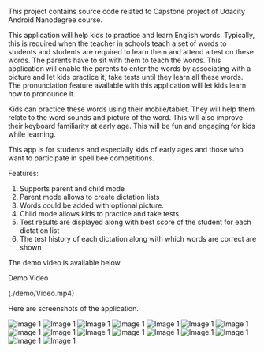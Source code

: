 This project contains source code related to Capstone project of Udacity Android Nanodegree course. 

This application will help kids to practice and learn English words. Typically, this is required when the teacher in schools teach a set of words to students and students are required to learn them and attend a test on these words. The parents have to sit with them to teach the words. This application will enable the parents to enter the words by associating with a picture and let kids practice it, take tests until they learn all these words. The pronunciation feature available with this application will let kids learn how to pronounce it. 

Kids can practice these words using their mobile/tablet. They will help them relate to the word sounds and picture of the word. This will also improve their keyboard familiarity at early age. This will be fun and engaging for kids while learning. 


This app is for students and especially kids of early ages and those who want to participate in spell bee competitions. 

Features:
1.	Supports parent and child mode
2.	Parent mode allows to create dictation lists 
3.	Words could be added with optional picture.
4.	Child mode allows kids to practice and take tests
5.	Test results are displayed along with best score of the student for each dictation list
6.	The test history of each dictation along with which words are correct are shown

The demo video is available below 

Demo Video 

(./demo/Video.mp4)

Here are screenshots of the application. 

![Image 1](./demo/Screenshot_20161016-173044.png)
![Image 1](./demo/Screenshot_20161016-173055.png)
![Image 1](./demo/Screenshot_20161016-173107.png)
![Image 1](./demo/Screenshot_20161016-173119.png)
![Image 1](./demo/Screenshot_20161016-173128.png)
![Image 1](./demo/Screenshot_20161016-173132.png)
![Image 1](./demo/Screenshot_20161016-173145.png)
![Image 1](./demo/Screenshot_20161016-173200.png)
![Image 1](./demo/Screenshot_20161016-173248.png)
![Image 1](./demo/Screenshot_20161016-173449.png)
![Image 1](./demo/Screenshot_20161016-173458.png)
![Image 1](./demo/Screenshot_20161016-174026.png)
![Image 1](./demo/Screenshot_20161016-174041.png)
![Image 1](./demo/Screenshot_20161016-174056.png)
![Image 1](./demo/Screenshot_20161016-174126.png)
![Image 1](./demo/Screenshot_20161016-202110.png)